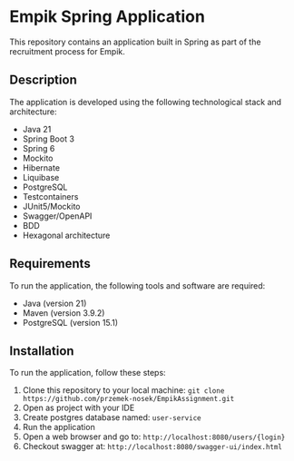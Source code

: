 # Empik Spring Application

This repository contains an application built in Spring as part of the recruitment process for Empik.

## Description

The application is developed using the following technological stack and architecture:

  - Java 21
  - Spring Boot 3
  - Spring 6
  - Mockito
  - Hibernate
  - Liquibase
  - PostgreSQL
  - Testcontainers
  - JUnit5/Mockito
  - Swagger/OpenAPI
  - BDD
  - Hexagonal architecture

## Requirements

To run the application, the following tools and software are required:
- Java (version 21)
- Maven (version 3.9.2)
- PostgreSQL (version 15.1)

## Installation

To run the application, follow these steps:

1. Clone this repository to your local machine: `git clone https://github.com/przemek-nosek/EmpikAssignment.git`
2. Open as project with your IDE
3. Create postgres database named: `user-service`
4. Run the application
5. Open a web browser and go to: `http://localhost:8080/users/{login}`
6. Checkout swagger at: `http://localhost:8080/swagger-ui/index.html`
